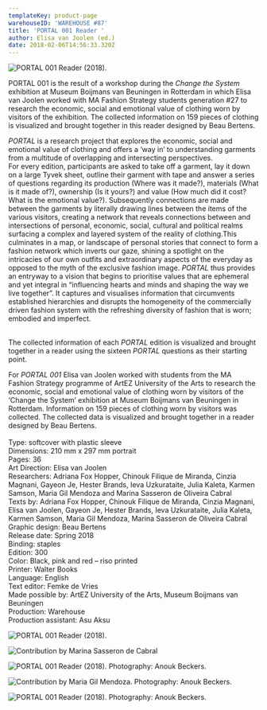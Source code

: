 ```yaml
---
templateKey: product-page
warehouseID: 'WAREHOUSE #87'
title: 'PORTAL 001 Reader '
author: Elisa van Joolen (ed.)
date: 2018-02-06T14:56:33.320Z
---
```

![PORTAL 001 Reader (2018).](/img/01.jpg "PORTAL 001 Reader (2018).")

PORTAL 001 is the result of a workshop during the *Change the System* exhibition at Museum Boijmans van Beuningen in Rotterdam in which Elisa van Joolen worked with MA Fashion Strategy students generation #27 to research the economic, social and emotional value of clothing worn by visitors of the exhibition. The collected information on 159 pieces of clothing is visualized and brought together in this reader designed by Beau Bertens.

*PORTAL* is a research project that explores the economic, social and emotional value of clothing and offers a ‘way in’ to understanding garments from a multitude of overlapping and intersecting perspectives.\
For every edition, participants are asked to take off a garment, lay it down on a large Tyvek sheet, outline their garment with tape and answer a series of questions regarding its production (Where was it made?), materials (What is it made of?), ownership (Is it yours?) and value (How much did it cost? What is the emotional value?). Subsequently connections are made between the garments by literally drawing lines between the items of the various visitors, creating a network that reveals connections between and intersections of personal, economic, social, cultural and political realms surfacing a complex and layered system of the reality of clothing.This culminates in a map, or landscape of personal stories that connect to form a fashion network which inverts our gaze, shining a spotlight on the intricacies of our own outfits and extraordinary aspects of the everyday as opposed to the myth of the exclusive fashion image. *PORTAL* thus provides an entryway to a vision that begins to prioritise values that are ephemeral and yet integral in “influencing hearts and minds and shaping the way we live together”. It captures and visualises information that circumvents established hierarchies and disrupts the homogeneity of the commercially driven fashion system with the refreshing diversity of fashion that is worn; embodied and imperfect.

\
The collected information of each *PORTAL* edition is visualized and brought together in a reader using the sixteen *PORTAL* questions as their starting point.

For *PORTAL 001* Elisa van Joolen worked with students from the MA Fashion Strategy programme of ArtEZ University of the Arts to research the economic, social and emotional value of clothing worn by visitors of the ‘Change the System’ exhibition at Museum Boijmans van Beuningen in Rotterdam. Information on 159 pieces of clothing worn by visitors was collected. The collected data is visualized and brought together in a reader designed by Beau Bertens.\
\
Type: softcover with plastic sleeve\
Dimensions: 210 mm x 297 mm portrait\
Pages: 36\
Art Direction: Elisa van Joolen\
Researchers: Adriana Fox Hopper, Chinouk Filique de Miranda, Cinzia Magnani, Gayeon Je, Hester Brands, Ieva Uzkurataite, Julia Kaleta, Karmen Samson, Maria Gil Mendoza and Marina Sasseron de Oliveira Cabral\
Texts by: Adriana Fox Hopper, Chinouk Filique de Miranda, Cinzia Magnani, Elisa van Joolen, Gayeon Je, Hester Brands, Ieva Uzkurataite, Julia Kaleta, Karmen Samson, Maria Gil Mendoza, Marina Sasseron de Oliveira Cabral\
Graphic design: Beau Bertens\
Release date: Spring 2018\
Binding: staples\
Edition: 300\
Color: Black, pink and red – riso printed\
Printer: Walter Books\
Language: English\
Text editor: Femke de Vries\
Made possible by: ArtEZ University of the Arts, Museum Boijmans van Beuningen\
Production: Warehouse\
Production assistant: Asu Aksu

![PORTAL 001 Reader (2018).](/img/01.jpg "PORTAL 001 Reader (2018).")

![Contribution by Marina Sasseron de Cabral](/img/portal001-_vanjoolen_9.jpg "Contribution by Marina Sasseron de Cabral")

![PORTAL 001 Reader (2018). Photography: Anouk Beckers.](/img/02_portal001_photo_anoukbeckers.jpg "PORTAL 001 Reader (2018). Photography: Anouk Beckers.")

![Contribution by Maria Gil Mendoza. Photography: Anouk Beckers.](/img/03_portal001_photo_anoukbeckers_crop.jpg "Contribution by Maria Gil Mendoza. Photography: Anouk Beckers.")

![PORTAL 001 Reader (2018). Photography: Anouk Beckers.](/img/04_portal001_photo_anoukbeckers.jpg "PORTAL 001 Reader (2018). Photography: Anouk Beckers.")